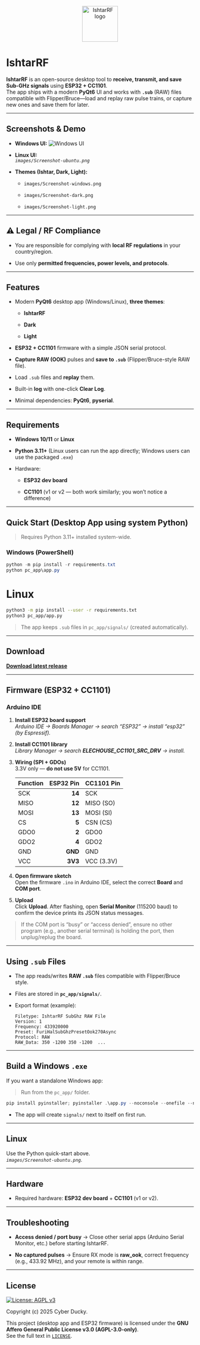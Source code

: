 <p align="center">
  <img src="images/IshtarRF-logo.png" alt="IshtarRF logo" width="96" />
</p>

# IshtarRF


**IshtarRF** is an open-source desktop tool to **receive, transmit, and save Sub-GHz signals** using **ESP32 + CC1101**.  
The app ships with a modern **PyQt6** UI and works with **`.sub`** (RAW) files compatible with Flipper/Bruce—load and replay raw pulse trains, or capture new ones and save them for later.

---

## Screenshots & Demo

- **Windows UI:**
  ![Windows UI](images/Screenshot-windows.png)

- **Linux UI:**  
   _`images/Screenshot-ubuntu.png`_

- **Themes (Ishtar, Dark, Light):**  
    
    - `images/Screenshot-windows.png`
        
    - `images/Screenshot-dark.png`
        
    - `images/Screenshot-light.png`
        
---

## ⚠ Legal / RF Compliance

- You are responsible for complying with **local RF regulations** in your country/region.
    
- Use only **permitted frequencies, power levels, and protocols**.
        
---

## Features

- Modern **PyQt6** desktop app (Windows/Linux), **three themes**:
    
    - **IshtarRF**
        
    - **Dark**
        
    - **Light**
        
- **ESP32 + CC1101** firmware with a simple JSON serial protocol.
    
- **Capture RAW (OOK)** pulses and **save to `.sub`** (Flipper/Bruce-style RAW file).
    
- Load `.sub` files and **replay** them.
    
- Built-in **log** with one-click **Clear Log**.
    
- Minimal dependencies: **PyQt6**, **pyserial**.
    

---

## Requirements

- **Windows 10/11** or **Linux**
    
- **Python 3.11+** (Linux users can run the app directly; Windows users can use the packaged `.exe`)
    
- Hardware:
    
    - **ESP32 dev board**
        
    - **CC1101** (v1 or v2 — both work similarly; you won’t notice a difference)
        

---
## Quick Start (Desktop App using system Python)

> Requires Python 3.11+ installed system-wide.

### Windows (PowerShell)

```powershell
python -m pip install -r requirements.txt
python pc_app\app.py
```
# Linux
```bash
python3 -m pip install --user -r requirements.txt
python3 pc_app/app.py
```

> The app keeps `.sub` files in `pc_app/signals/` (created automatically).

---

## Download

**[Download latest release](https://github.com/CyberDuckyiq/IshtarRF/releases)**

---

## Firmware (ESP32 + CC1101)

### Arduino IDE

1. **Install ESP32 board support**  
    _Arduino IDE → Boards Manager → search “ESP32” → install “esp32” (by Espressif)._
    
2. **Install CC1101 library**  
    _Library Manager → search **ELECHOUSE_CC1101_SRC_DRV** → install._
    
3. **Wiring (SPI + GDOs)**  
    3.3V only — **do not use 5V** for CC1101.
    
    |Function|ESP32 Pin|CC1101 Pin|
    |---|--:|---|
    |SCK|**14**|SCK|
    |MISO|**12**|MISO (SO)|
    |MOSI|**13**|MOSI (SI)|
    |CS|**5**|CSN (CS)|
    |GDO0|**2**|GDO0|
    |GDO2|**4**|GDO2|
    |GND|**GND**|GND|
    |VCC|**3V3**|VCC (3.3V)|
        
4. **Open firmware sketch**  
    Open the firmware `.ino` in Arduino IDE, select the correct **Board** and **COM port**.
    
5. **Upload**  
    Click **Upload**. After flashing, open **Serial Monitor** (115200 baud) to confirm the device prints its JSON status messages.
    

> If the COM port is “busy” or “access denied”, ensure no other program (e.g., another serial terminal) is holding the port, then unplug/replug the board.

---

## Using `.sub` Files

- The app reads/writes **RAW `.sub`** files compatible with Flipper/Bruce style.
    
- Files are stored in **`pc_app/signals/`**.
    
- Export format (example):
    
    ```
    Filetype: IshtarRF SubGhz RAW File
    Version: 1
    Frequency: 433920000
    Preset: FuriHalSubGhzPresetOok270Async
    Protocol: RAW
    RAW_Data: 350 -1200 350 -1200  ...
    ```

---

## Build a Windows `.exe`

If you want a standalone Windows app:

> Run from the `pc_app/` folder.

```powershell
pip install pyinstaller; pyinstaller .\app.py --noconsole --onefile --name IshtarRF --icon .\IshtarRF-logo.ico --add-data "IshtarRF-logo.ico;." --add-data "IshtarRF-logo.png;." --exclude-module matplotlib --clean --noconfirm
```
    
- The app will create `signals/` next to itself on first run.
    


---

## Linux

Use the Python quick-start above.  
_`images/Screenshot-ubuntu.png`._

---

## Hardware 

- Required hardware: **ESP32 dev board** + **CC1101** (v1 or v2).
    
---

## Troubleshooting

- **Access denied / port busy** → Close other serial apps (Arduino Serial Monitor, etc.) before starting IshtarRF.
    
- **No captured pulses** → Ensure RX mode is **raw_ook**, correct frequency (e.g., 433.92 MHz), and your remote is within range.
    
---
## License

[![License: AGPL v3](https://img.shields.io/badge/License-AGPL_v3-blue.svg)](LICENSE)

Copyright (c) 2025 Cyber Ducky.

This project (desktop app and ESP32 firmware) is licensed under the **GNU Affero General Public License v3.0 (AGPL-3.0-only)**.  
See the full text in [`LICENSE`](LICENSE).
